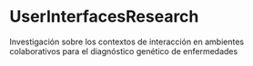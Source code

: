 # UserInterfacesResearch
Investigación sobre los contextos de interacción en ambientes colaborativos para el diagnóstico genético de enfermedades


